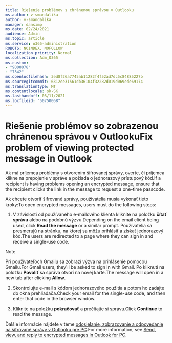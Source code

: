 ```yaml
---
title: Riešenie problémov s chránenou správou v Outlooku
ms.author: v-smandalika
author: v-smandalika
manager: dansimp
ms.date: 02/24/2021
audience: Admin
ms.topic: article
ms.service: o365-administration
ROBOTS: NOINDEX, NOFOLLOW
localization_priority: Normal
ms.collection: Adm_O365
ms.custom:
- "9000078"
- "7342"
ms.openlocfilehash: 3ed8f26a7745ab11282f4f52ad7dc5c84885227b
ms.sourcegitcommit: 6312ee31561db36104f32282d019d069ede69174
ms.translationtype: MT
ms.contentlocale: sk-SK
ms.lasthandoff: 03/11/2021
ms.locfileid: "50750068"
---
```

# <a name="fix-problem-of-viewing-protected-message-in-outlook"></a><span data-ttu-id="9479b-102">Riešenie problémov so zobrazenou chránenou správou v Outlooku</span><span class="sxs-lookup"><span data-stu-id="9479b-102">Fix problem of viewing protected message in Outlook</span></span>

<span data-ttu-id="9479b-103">Ak má príjemca problémy s otvorením šifrovanej správy, overte, či príjemca klikne na prepojenie v správe a požiada o jednorazový prístupový kód.</span><span class="sxs-lookup"><span data-stu-id="9479b-103">If a recipient is having problems opening an encrypted message, ensure that the recipient clicks the link in the message to request a one-time passcode.</span></span>

<span data-ttu-id="9479b-104">Ak chcete otvoriť šifrované správy, používatelia musia vykonať tieto kroky:</span><span class="sxs-lookup"><span data-stu-id="9479b-104">To open encrypted messages, users must do the following steps:</span></span>

1. <span data-ttu-id="9479b-105">V závislosti od používaného e-mailového klienta kliknite na položku **čítať správu** alebo na podobnú výzvu.</span><span class="sxs-lookup"><span data-stu-id="9479b-105">Depending on the email client being used, click **Read the message** or a similar prompt.</span></span> <span data-ttu-id="9479b-106">Používatelia sa presmerujú na stránku, na ktorej sa môžu prihlásiť a získať jednorazový kód.</span><span class="sxs-lookup"><span data-stu-id="9479b-106">The users are redirected to a page where they can sign in and receive a single-use code.</span></span>

> [!NOTE]
> <span data-ttu-id="9479b-107">Pri používateľoch Gmailu sa zobrazí výzva na prihlásenie pomocou Gmailu.</span><span class="sxs-lookup"><span data-stu-id="9479b-107">For Gmail users, they'll be asked to sign in with Gmail.</span></span> <span data-ttu-id="9479b-108">Po kliknutí na položku **Povoliť** sa správa otvorí na novej karte.</span><span class="sxs-lookup"><span data-stu-id="9479b-108">The message will open in a new tab after clicking **Allow**.</span></span>

2. <span data-ttu-id="9479b-109">Skontrolujte e-mail s kódom jednorazového použitia a potom ho zadajte do okna prehliadača.</span><span class="sxs-lookup"><span data-stu-id="9479b-109">Check your email for the single-use code, and then enter that code in the browser window.</span></span>

3. <span data-ttu-id="9479b-110">Kliknite na položku **pokračovať** a prečítajte si správu.</span><span class="sxs-lookup"><span data-stu-id="9479b-110">Click **Continue** to read the message.</span></span>

<span data-ttu-id="9479b-111">Ďalšie informácie nájdete v téme [odosielanie, zobrazovanie a odpovedanie na šifrované správy v Outlooku pre PC](https://support.microsoft.com/topic/send-view-and-reply-to-encrypted-messages-in-outlook-for-pc-eaa43495-9bbb-4fca-922a-df90dee51980).</span><span class="sxs-lookup"><span data-stu-id="9479b-111">For more information, see [Send, view, and reply to encrypted messages in Outlook for PC](https://support.microsoft.com/topic/send-view-and-reply-to-encrypted-messages-in-outlook-for-pc-eaa43495-9bbb-4fca-922a-df90dee51980).</span></span>


